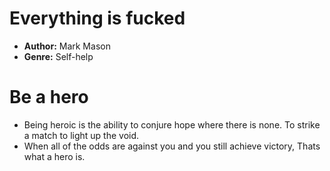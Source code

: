 # Everything is fucked
- **Author:** Mark Mason
- **Genre:** Self-help

# Be a hero
- Being heroic is the ability to conjure hope where there is none. To strike a match to light up the void. 
- When all of the odds are against you and you still achieve victory, Thats what a hero is.